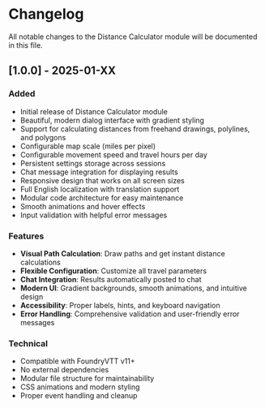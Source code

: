 # Changelog

All notable changes to the Distance Calculator module will be documented in this file.

## [1.0.0] - 2025-01-XX

### Added
- Initial release of Distance Calculator module
- Beautiful, modern dialog interface with gradient styling
- Support for calculating distances from freehand drawings, polylines, and polygons
- Configurable map scale (miles per pixel)
- Configurable movement speed and travel hours per day
- Persistent settings storage across sessions
- Chat message integration for displaying results
- Responsive design that works on all screen sizes
- Full English localization with translation support
- Modular code architecture for easy maintenance
- Smooth animations and hover effects
- Input validation with helpful error messages

### Features
- **Visual Path Calculation**: Draw paths and get instant distance calculations
- **Flexible Configuration**: Customize all travel parameters
- **Chat Integration**: Results automatically posted to chat
- **Modern UI**: Gradient backgrounds, smooth animations, and intuitive design
- **Accessibility**: Proper labels, hints, and keyboard navigation
- **Error Handling**: Comprehensive validation and user-friendly error messages

### Technical
- Compatible with FoundryVTT v11+
- No external dependencies
- Modular file structure for maintainability
- CSS animations and modern styling
- Proper event handling and cleanup